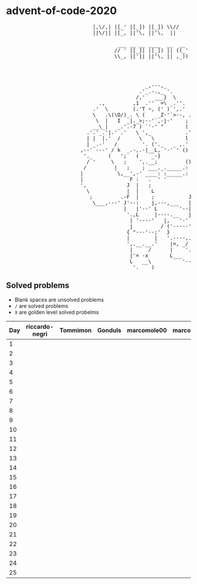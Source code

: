 # advent-of-code-2020

<pre>
                            |,\/,| |[_' |[_]) |[_]) \\//
                            ||\/|| |[_, ||'\, ||'\,  ||

                                    ___ __ __ ____  __  __  ____  _  _    __    __
                                   // ' |[_]| |[_]) || ((_' '||' |,\/,|  //\\  ((_'
                                   \\_, |[']| ||'\, || ,_))  ||  ||\/|| //``\\ ,_))


                                                                 ,;7,
                                                               _ ||:|,
                                             _,---,_           )\'  '|
                                           .'_.-.,_ '.         ',')  j
                                          /,'   ___}  \        _/   /
                              .,         ,1  .''  =\ _.''.   ,`';_ |
                            .'  \        (.'T ~, (' ) ',.'  /     ';',
                            \   .\(\O/)_. \ (    _Z-'`>--, .'',      ;
                             \  |   I  _|._>;--'`,-j-'    ;    ',  .'
                            __\_|   _.'.-7 ) `'-' "       (      ;'
                          .'.'_.'|.' .'   \ ',_           .'\   /
                          | |  |.'  /      \   \          l  \ /
                          | _.-'   /        '. ('._   _ ,.'   \i
                        ,--' ---' / k  _.-,.-|__L, '-' ' ()    ;
                         '._     (   ';   (    _-}             |
                          / '     \   ;    ',.__;         ()   /
                         /         |   ;    ; ___._._____.: :-j
                        |           \,__',-' ____: :_____.: :-\
                        |               F :   .  ' '        ,  L
                        ',             J  |   ;             j  |
                          \            |  |    L            |  J
                           ;         .-F  |    ;           J    L
                            \___,---' J'--:    j,---,___   |_   |
                                      |   |'--' L       '--| '-'|
                                       '.,L     |----.__   j.__.'
                                        | '----'   |,   '-'  }
                                        j         / ('-----';
                                       { "---'--;'  }       |
                                       |        |   '.----,.'
                                       ',.__.__.'    |=, _/
                                        |     /      |    '.
                                        |'= -x       L___   '--,
                                        L   __\          '-----'
                                         '.____)
</pre>

## Solved problems

- Blank spaces are unsolved problems
- `/` are solved problems
- `X` are golden level solved probelms

Day | riccardo-negri | Tommimon | Gonduls | marcomole00 | marcoparadina | mynam3isg00d
--- | ----------- | ----------- | ----------- | ----------- | ----------- | -----------
1   | [ ][u01d01] | [ ][u02d01] | [ ][u03d01] | [ ][u04d01] | [ ][u05d01] | [ ][u06d01] | [ ][u07d01] | [ ][u08d01] | [ ][u09d01] | [ ][u10d01] | [ ][u11d01] | [ ][u12d01] | [ ][u13d01] | [ ][u14d01] | [ ][u15d01] | [ ][u16d01] | [ ][u17d01] | [ ][u18d01] | [ ][u19d01] | [ ][u20d01]
2   | [ ][u01d02] | [ ][u02d02] | [ ][u03d02] | [ ][u04d02] | [ ][u05d02] | [ ][u06d02] | [ ][u07d02] | [ ][u08d02] | [ ][u09d02] | [ ][u10d02] | [ ][u11d02] | [ ][u12d02] | [ ][u13d02] | [ ][u14d02] | [ ][u15d02] | [ ][u16d02] | [ ][u17d02] | [ ][u18d02] | [ ][u19d02] | [ ][u20d02]
3   | [ ][u01d03] | [ ][u02d03] | [ ][u03d03] | [ ][u04d03] | [ ][u05d03] | [ ][u06d03] | [ ][u07d03] | [ ][u08d03] | [ ][u09d03] | [ ][u10d03] | [ ][u11d03] | [ ][u12d03] | [ ][u13d03] | [ ][u14d03] | [ ][u15d03] | [ ][u16d03] | [ ][u17d03] | [ ][u18d03] | [ ][u19d03] | [ ][u20d03]
4   | [ ][u01d04] | [ ][u02d04] | [ ][u03d04] | [ ][u04d04] | [ ][u05d04] | [ ][u06d04] | [ ][u07d04] | [ ][u08d04] | [ ][u09d04] | [ ][u10d04] | [ ][u11d04] | [ ][u12d04] | [ ][u13d04] | [ ][u14d04] | [ ][u15d04] | [ ][u16d04] | [ ][u17d04] | [ ][u18d04] | [ ][u19d04] | [ ][u20d04]
5   | [ ][u01d05] | [ ][u02d05] | [ ][u03d05] | [ ][u04d05] | [ ][u05d05] | [ ][u06d05] | [ ][u07d05] | [ ][u08d05] | [ ][u09d05] | [ ][u10d05] | [ ][u11d05] | [ ][u12d05] | [ ][u13d05] | [ ][u14d05] | [ ][u15d05] | [ ][u16d05] | [ ][u17d05] | [ ][u18d05] | [ ][u19d05] | [ ][u20d05]
6   | [ ][u01d06] | [ ][u02d06] | [ ][u03d06] | [ ][u04d06] | [ ][u05d06] | [ ][u06d06] | [ ][u07d06] | [ ][u08d06] | [ ][u09d06] | [ ][u10d06] | [ ][u11d06] | [ ][u12d06] | [ ][u13d06] | [ ][u14d06] | [ ][u15d06] | [ ][u16d06] | [ ][u17d06] | [ ][u18d06] | [ ][u19d06] | [ ][u20d06]
7   | [ ][u01d07] | [ ][u02d07] | [ ][u03d07] | [ ][u04d07] | [ ][u05d07] | [ ][u06d07] | [ ][u07d07] | [ ][u08d07] | [ ][u09d07] | [ ][u10d07] | [ ][u11d07] | [ ][u12d07] | [ ][u13d07] | [ ][u14d07] | [ ][u15d07] | [ ][u16d07] | [ ][u17d07] | [ ][u18d07] | [ ][u19d07] | [ ][u20d07]
8   | [ ][u01d08] | [ ][u02d08] | [ ][u03d08] | [ ][u04d08] | [ ][u05d08] | [ ][u06d08] | [ ][u07d08] | [ ][u08d08] | [ ][u09d08] | [ ][u10d08] | [ ][u11d08] | [ ][u12d08] | [ ][u13d08] | [ ][u14d08] | [ ][u15d08] | [ ][u16d08] | [ ][u17d08] | [ ][u18d08] | [ ][u19d08] | [ ][u20d08]
9   | [ ][u01d09] | [ ][u02d09] | [ ][u03d09] | [ ][u04d09] | [ ][u05d09] | [ ][u06d09] | [ ][u07d09] | [ ][u08d09] | [ ][u09d09] | [ ][u10d09] | [ ][u11d09] | [ ][u12d09] | [ ][u13d09] | [ ][u14d09] | [ ][u15d09] | [ ][u16d09] | [ ][u17d09] | [ ][u18d09] | [ ][u19d09] | [ ][u20d09]
10  | [ ][u01d10] | [ ][u02d10] | [ ][u03d10] | [ ][u04d10] | [ ][u05d10] | [ ][u06d10] | [ ][u07d10] | [ ][u08d10] | [ ][u09d10] | [ ][u10d10] | [ ][u11d10] | [ ][u12d10] | [ ][u13d10] | [ ][u14d10] | [ ][u15d10] | [ ][u16d10] | [ ][u17d10] | [ ][u18d10] | [ ][u19d10] | [ ][u20d10]
11  | [ ][u01d11] | [ ][u02d11] | [ ][u03d11] | [ ][u04d11] | [ ][u05d11] | [ ][u06d11] | [ ][u07d11] | [ ][u08d11] | [ ][u09d11] | [ ][u10d11] | [ ][u11d11] | [ ][u12d11] | [ ][u13d11] | [ ][u14d11] | [ ][u15d11] | [ ][u16d11] | [ ][u17d11] | [ ][u18d11] | [ ][u19d11] | [ ][u20d11]
12  | [ ][u01d12] | [ ][u02d12] | [ ][u03d12] | [ ][u04d12] | [ ][u05d12] | [ ][u06d12] | [ ][u07d12] | [ ][u08d12] | [ ][u09d12] | [ ][u10d12] | [ ][u11d12] | [ ][u12d12] | [ ][u13d12] | [ ][u14d12] | [ ][u15d12] | [ ][u16d12] | [ ][u17d12] | [ ][u18d12] | [ ][u19d12] | [ ][u20d12]
13  | [ ][u01d13] | [ ][u02d13] | [ ][u03d13] | [ ][u04d13] | [ ][u05d13] | [ ][u06d13] | [ ][u07d13] | [ ][u08d13] | [ ][u09d13] | [ ][u10d13] | [ ][u11d13] | [ ][u12d13] | [ ][u13d13] | [ ][u14d13] | [ ][u15d13] | [ ][u16d13] | [ ][u17d13] | [ ][u18d13] | [ ][u19d13] | [ ][u20d13]
14  | [ ][u01d14] | [ ][u02d14] | [ ][u03d14] | [ ][u04d14] | [ ][u05d14] | [ ][u06d14] | [ ][u07d14] | [ ][u08d14] | [ ][u09d14] | [ ][u10d14] | [ ][u11d14] | [ ][u12d14] | [ ][u13d14] | [ ][u14d14] | [ ][u15d14] | [ ][u16d14] | [ ][u17d14] | [ ][u18d14] | [ ][u19d14] | [ ][u20d14]
15  | [ ][u01d15] | [ ][u02d15] | [ ][u03d15] | [ ][u04d15] | [ ][u05d15] | [ ][u06d15] | [ ][u07d15] | [ ][u08d15] | [ ][u09d15] | [ ][u10d15] | [ ][u11d15] | [ ][u12d15] | [ ][u13d15] | [ ][u14d15] | [ ][u15d15] | [ ][u16d15] | [ ][u17d15] | [ ][u18d15] | [ ][u19d15] | [ ][u20d15]
16  | [ ][u01d16] | [ ][u02d16] | [ ][u03d16] | [ ][u04d16] | [ ][u05d16] | [ ][u06d16] | [ ][u07d16] | [ ][u08d16] | [ ][u09d16] | [ ][u10d16] | [ ][u11d16] | [ ][u12d16] | [ ][u13d16] | [ ][u14d16] | [ ][u15d16] | [ ][u16d16] | [ ][u17d16] | [ ][u18d16] | [ ][u19d16] | [ ][u20d16]
17  | [ ][u01d17] | [ ][u02d17] | [ ][u03d17] | [ ][u04d17] | [ ][u05d17] | [ ][u06d17] | [ ][u07d17] | [ ][u08d17] | [ ][u09d17] | [ ][u10d17] | [ ][u11d17] | [ ][u12d17] | [ ][u13d17] | [ ][u14d17] | [ ][u15d17] | [ ][u16d17] | [ ][u17d17] | [ ][u18d17] | [ ][u19d17] | [ ][u20d17]
18  | [ ][u01d18] | [ ][u02d18] | [ ][u03d18] | [ ][u04d18] | [ ][u05d18] | [ ][u06d18] | [ ][u07d18] | [ ][u08d18] | [ ][u09d18] | [ ][u10d18] | [ ][u11d18] | [ ][u12d18] | [ ][u13d18] | [ ][u14d18] | [ ][u15d18] | [ ][u16d18] | [ ][u17d18] | [ ][u18d18] | [ ][u19d18] | [ ][u20d18]
19  | [ ][u01d19] | [ ][u02d19] | [ ][u03d19] | [ ][u04d19] | [ ][u05d19] | [ ][u06d19] | [ ][u07d19] | [ ][u08d19] | [ ][u09d19] | [ ][u10d19] | [ ][u11d19] | [ ][u12d19] | [ ][u13d19] | [ ][u14d19] | [ ][u15d19] | [ ][u16d19] | [ ][u17d19] | [ ][u18d19] | [ ][u19d19] | [ ][u20d19]
20  | [ ][u01d20] | [ ][u02d20] | [ ][u03d20] | [ ][u04d20] | [ ][u05d20] | [ ][u06d20] | [ ][u07d20] | [ ][u08d20] | [ ][u09d20] | [ ][u10d20] | [ ][u11d20] | [ ][u12d20] | [ ][u13d20] | [ ][u14d20] | [ ][u15d20] | [ ][u16d20] | [ ][u17d20] | [ ][u18d20] | [ ][u19d20] | [ ][u20d20]
21  | [ ][u01d21] | [ ][u02d21] | [ ][u03d21] | [ ][u04d21] | [ ][u05d21] | [ ][u06d21] | [ ][u07d21] | [ ][u08d21] | [ ][u09d21] | [ ][u10d21] | [ ][u11d21] | [ ][u12d21] | [ ][u13d21] | [ ][u14d21] | [ ][u15d21] | [ ][u16d21] | [ ][u17d21] | [ ][u18d21] | [ ][u19d21] | [ ][u20d21]
22  | [ ][u01d22] | [ ][u02d22] | [ ][u03d22] | [ ][u04d22] | [ ][u05d22] | [ ][u06d22] | [ ][u07d22] | [ ][u08d22] | [ ][u09d22] | [ ][u10d22] | [ ][u11d22] | [ ][u12d22] | [ ][u13d22] | [ ][u14d22] | [ ][u15d22] | [ ][u16d22] | [ ][u17d22] | [ ][u18d22] | [ ][u19d22] | [ ][u20d22]
23  | [ ][u01d23] | [ ][u02d23] | [ ][u03d23] | [ ][u04d23] | [ ][u05d23] | [ ][u06d23] | [ ][u07d23] | [ ][u08d23] | [ ][u09d23] | [ ][u10d23] | [ ][u11d23] | [ ][u12d23] | [ ][u13d23] | [ ][u14d23] | [ ][u15d23] | [ ][u16d23] | [ ][u17d23] | [ ][u18d23] | [ ][u19d23] | [ ][u20d23]
24  | [ ][u01d24] | [ ][u02d24] | [ ][u03d24] | [ ][u04d24] | [ ][u05d24] | [ ][u06d24] | [ ][u07d24] | [ ][u08d24] | [ ][u09d24] | [ ][u10d24] | [ ][u11d24] | [ ][u12d24] | [ ][u13d24] | [ ][u14d24] | [ ][u15d24] | [ ][u16d24] | [ ][u17d24] | [ ][u18d24] | [ ][u19d24] | [ ][u20d24]
25  | [ ][u01d25] | [ ][u02d25] | [ ][u03d25] | [ ][u04d25] | [ ][u05d25] | [ ][u06d25] | [ ][u07d25] | [ ][u08d25] | [ ][u09d25] | [ ][u10d25] | [ ][u11d25] | [ ][u12d25] | [ ][u13d25] | [ ][u14d25] | [ ][u15d25] | [ ][u16d25] | [ ][u17d25] | [ ][u18d25] | [ ][u19d25] | [ ][u20d25]

[u01d01]: https://github.com/Tommimon/advent-of-code-2020/User1/1
[u01d02]: https://github.com/Tommimon/advent-of-code-2020/User1/2
[u01d03]: https://github.com/Tommimon/advent-of-code-2020/User1/3
[u01d04]: https://github.com/Tommimon/advent-of-code-2020/User1/4
[u01d05]: https://github.com/Tommimon/advent-of-code-2020/User1/5
[u01d06]: https://github.com/Tommimon/advent-of-code-2020/User1/6
[u01d07]: https://github.com/Tommimon/advent-of-code-2020/User1/7
[u01d08]: https://github.com/Tommimon/advent-of-code-2020/User1/8
[u01d09]: https://github.com/Tommimon/advent-of-code-2020/User1/9
[u01d10]: https://github.com/Tommimon/advent-of-code-2020/User1/10
[u01d11]: https://github.com/Tommimon/advent-of-code-2020/User1/11
[u01d12]: https://github.com/Tommimon/advent-of-code-2020/User1/12
[u01d13]: https://github.com/Tommimon/advent-of-code-2020/User1/13
[u01d14]: https://github.com/Tommimon/advent-of-code-2020/User1/14
[u01d15]: https://github.com/Tommimon/advent-of-code-2020/User1/15
[u01d16]: https://github.com/Tommimon/advent-of-code-2020/User1/16
[u01d17]: https://github.com/Tommimon/advent-of-code-2020/User1/17
[u01d18]: https://github.com/Tommimon/advent-of-code-2020/User1/18
[u01d19]: https://github.com/Tommimon/advent-of-code-2020/User1/19
[u01d20]: https://github.com/Tommimon/advent-of-code-2020/User1/20
[u01d21]: https://github.com/Tommimon/advent-of-code-2020/User1/21
[u01d22]: https://github.com/Tommimon/advent-of-code-2020/User1/22
[u01d23]: https://github.com/Tommimon/advent-of-code-2020/User1/23
[u01d24]: https://github.com/Tommimon/advent-of-code-2020/User1/24
[u01d25]: https://github.com/Tommimon/advent-of-code-2020/User1/25
[u02d01]: https://github.com/Tommimon/advent-of-code-2020/User2/1
[u02d02]: https://github.com/Tommimon/advent-of-code-2020/User2/2
[u02d03]: https://github.com/Tommimon/advent-of-code-2020/User2/3
[u02d04]: https://github.com/Tommimon/advent-of-code-2020/User2/4
[u02d05]: https://github.com/Tommimon/advent-of-code-2020/User2/5
[u02d06]: https://github.com/Tommimon/advent-of-code-2020/User2/6
[u02d07]: https://github.com/Tommimon/advent-of-code-2020/User2/7
[u02d08]: https://github.com/Tommimon/advent-of-code-2020/User2/8
[u02d09]: https://github.com/Tommimon/advent-of-code-2020/User2/9
[u02d10]: https://github.com/Tommimon/advent-of-code-2020/User2/10
[u02d11]: https://github.com/Tommimon/advent-of-code-2020/User2/11
[u02d12]: https://github.com/Tommimon/advent-of-code-2020/User2/12
[u02d13]: https://github.com/Tommimon/advent-of-code-2020/User2/13
[u02d14]: https://github.com/Tommimon/advent-of-code-2020/User2/14
[u02d15]: https://github.com/Tommimon/advent-of-code-2020/User2/15
[u02d16]: https://github.com/Tommimon/advent-of-code-2020/User2/16
[u02d17]: https://github.com/Tommimon/advent-of-code-2020/User2/17
[u02d18]: https://github.com/Tommimon/advent-of-code-2020/User2/18
[u02d19]: https://github.com/Tommimon/advent-of-code-2020/User2/19
[u02d20]: https://github.com/Tommimon/advent-of-code-2020/User2/20
[u02d21]: https://github.com/Tommimon/advent-of-code-2020/User2/21
[u02d22]: https://github.com/Tommimon/advent-of-code-2020/User2/22
[u02d23]: https://github.com/Tommimon/advent-of-code-2020/User2/23
[u02d24]: https://github.com/Tommimon/advent-of-code-2020/User2/24
[u02d25]: https://github.com/Tommimon/advent-of-code-2020/User2/25
[u03d01]: https://github.com/Tommimon/advent-of-code-2020/User3/1
[u03d02]: https://github.com/Tommimon/advent-of-code-2020/User3/2
[u03d03]: https://github.com/Tommimon/advent-of-code-2020/User3/3
[u03d04]: https://github.com/Tommimon/advent-of-code-2020/User3/4
[u03d05]: https://github.com/Tommimon/advent-of-code-2020/User3/5
[u03d06]: https://github.com/Tommimon/advent-of-code-2020/User3/6
[u03d07]: https://github.com/Tommimon/advent-of-code-2020/User3/7
[u03d08]: https://github.com/Tommimon/advent-of-code-2020/User3/8
[u03d09]: https://github.com/Tommimon/advent-of-code-2020/User3/9
[u03d10]: https://github.com/Tommimon/advent-of-code-2020/User3/10
[u03d11]: https://github.com/Tommimon/advent-of-code-2020/User3/11
[u03d12]: https://github.com/Tommimon/advent-of-code-2020/User3/12
[u03d13]: https://github.com/Tommimon/advent-of-code-2020/User3/13
[u03d14]: https://github.com/Tommimon/advent-of-code-2020/User3/14
[u03d15]: https://github.com/Tommimon/advent-of-code-2020/User3/15
[u03d16]: https://github.com/Tommimon/advent-of-code-2020/User3/16
[u03d17]: https://github.com/Tommimon/advent-of-code-2020/User3/17
[u03d18]: https://github.com/Tommimon/advent-of-code-2020/User3/18
[u03d19]: https://github.com/Tommimon/advent-of-code-2020/User3/19
[u03d20]: https://github.com/Tommimon/advent-of-code-2020/User3/20
[u03d21]: https://github.com/Tommimon/advent-of-code-2020/User3/21
[u03d22]: https://github.com/Tommimon/advent-of-code-2020/User3/22
[u03d23]: https://github.com/Tommimon/advent-of-code-2020/User3/23
[u03d24]: https://github.com/Tommimon/advent-of-code-2020/User3/24
[u03d25]: https://github.com/Tommimon/advent-of-code-2020/User3/25
[u04d01]: https://github.com/Tommimon/advent-of-code-2020/User4/1
[u04d02]: https://github.com/Tommimon/advent-of-code-2020/User4/2
[u04d03]: https://github.com/Tommimon/advent-of-code-2020/User4/3
[u04d04]: https://github.com/Tommimon/advent-of-code-2020/User4/4
[u04d05]: https://github.com/Tommimon/advent-of-code-2020/User4/5
[u04d06]: https://github.com/Tommimon/advent-of-code-2020/User4/6
[u04d07]: https://github.com/Tommimon/advent-of-code-2020/User4/7
[u04d08]: https://github.com/Tommimon/advent-of-code-2020/User4/8
[u04d09]: https://github.com/Tommimon/advent-of-code-2020/User4/9
[u04d10]: https://github.com/Tommimon/advent-of-code-2020/User4/10
[u04d11]: https://github.com/Tommimon/advent-of-code-2020/User4/11
[u04d12]: https://github.com/Tommimon/advent-of-code-2020/User4/12
[u04d13]: https://github.com/Tommimon/advent-of-code-2020/User4/13
[u04d14]: https://github.com/Tommimon/advent-of-code-2020/User4/14
[u04d15]: https://github.com/Tommimon/advent-of-code-2020/User4/15
[u04d16]: https://github.com/Tommimon/advent-of-code-2020/User4/16
[u04d17]: https://github.com/Tommimon/advent-of-code-2020/User4/17
[u04d18]: https://github.com/Tommimon/advent-of-code-2020/User4/18
[u04d19]: https://github.com/Tommimon/advent-of-code-2020/User4/19
[u04d20]: https://github.com/Tommimon/advent-of-code-2020/User4/20
[u04d21]: https://github.com/Tommimon/advent-of-code-2020/User4/21
[u04d22]: https://github.com/Tommimon/advent-of-code-2020/User4/22
[u04d23]: https://github.com/Tommimon/advent-of-code-2020/User4/23
[u04d24]: https://github.com/Tommimon/advent-of-code-2020/User4/24
[u04d25]: https://github.com/Tommimon/advent-of-code-2020/User4/25
[u05d01]: https://github.com/Tommimon/advent-of-code-2020/User5/1
[u05d02]: https://github.com/Tommimon/advent-of-code-2020/User5/2
[u05d03]: https://github.com/Tommimon/advent-of-code-2020/User5/3
[u05d04]: https://github.com/Tommimon/advent-of-code-2020/User5/4
[u05d05]: https://github.com/Tommimon/advent-of-code-2020/User5/5
[u05d06]: https://github.com/Tommimon/advent-of-code-2020/User5/6
[u05d07]: https://github.com/Tommimon/advent-of-code-2020/User5/7
[u05d08]: https://github.com/Tommimon/advent-of-code-2020/User5/8
[u05d09]: https://github.com/Tommimon/advent-of-code-2020/User5/9
[u05d10]: https://github.com/Tommimon/advent-of-code-2020/User5/10
[u05d11]: https://github.com/Tommimon/advent-of-code-2020/User5/11
[u05d12]: https://github.com/Tommimon/advent-of-code-2020/User5/12
[u05d13]: https://github.com/Tommimon/advent-of-code-2020/User5/13
[u05d14]: https://github.com/Tommimon/advent-of-code-2020/User5/14
[u05d15]: https://github.com/Tommimon/advent-of-code-2020/User5/15
[u05d16]: https://github.com/Tommimon/advent-of-code-2020/User5/16
[u05d17]: https://github.com/Tommimon/advent-of-code-2020/User5/17
[u05d18]: https://github.com/Tommimon/advent-of-code-2020/User5/18
[u05d19]: https://github.com/Tommimon/advent-of-code-2020/User5/19
[u05d20]: https://github.com/Tommimon/advent-of-code-2020/User5/20
[u05d21]: https://github.com/Tommimon/advent-of-code-2020/User5/21
[u05d22]: https://github.com/Tommimon/advent-of-code-2020/User5/22
[u05d23]: https://github.com/Tommimon/advent-of-code-2020/User5/23
[u05d24]: https://github.com/Tommimon/advent-of-code-2020/User5/24
[u05d25]: https://github.com/Tommimon/advent-of-code-2020/User5/25
[u06d01]: https://github.com/Tommimon/advent-of-code-2020/User6/1
[u06d02]: https://github.com/Tommimon/advent-of-code-2020/User6/2
[u06d03]: https://github.com/Tommimon/advent-of-code-2020/User6/3
[u06d04]: https://github.com/Tommimon/advent-of-code-2020/User6/4
[u06d05]: https://github.com/Tommimon/advent-of-code-2020/User6/5
[u06d06]: https://github.com/Tommimon/advent-of-code-2020/User6/6
[u06d07]: https://github.com/Tommimon/advent-of-code-2020/User6/7
[u06d08]: https://github.com/Tommimon/advent-of-code-2020/User6/8
[u06d09]: https://github.com/Tommimon/advent-of-code-2020/User6/9
[u06d10]: https://github.com/Tommimon/advent-of-code-2020/User6/10
[u06d11]: https://github.com/Tommimon/advent-of-code-2020/User6/11
[u06d12]: https://github.com/Tommimon/advent-of-code-2020/User6/12
[u06d13]: https://github.com/Tommimon/advent-of-code-2020/User6/13
[u06d14]: https://github.com/Tommimon/advent-of-code-2020/User6/14
[u06d15]: https://github.com/Tommimon/advent-of-code-2020/User6/15
[u06d16]: https://github.com/Tommimon/advent-of-code-2020/User6/16
[u06d17]: https://github.com/Tommimon/advent-of-code-2020/User6/17
[u06d18]: https://github.com/Tommimon/advent-of-code-2020/User6/18
[u06d19]: https://github.com/Tommimon/advent-of-code-2020/User6/19
[u06d20]: https://github.com/Tommimon/advent-of-code-2020/User6/20
[u06d21]: https://github.com/Tommimon/advent-of-code-2020/User6/21
[u06d22]: https://github.com/Tommimon/advent-of-code-2020/User6/22
[u06d23]: https://github.com/Tommimon/advent-of-code-2020/User6/23
[u06d24]: https://github.com/Tommimon/advent-of-code-2020/User6/24
[u06d25]: https://github.com/Tommimon/advent-of-code-2020/User6/25
[u07d01]: https://github.com/Tommimon/advent-of-code-2020/User7/1
[u07d02]: https://github.com/Tommimon/advent-of-code-2020/User7/2
[u07d03]: https://github.com/Tommimon/advent-of-code-2020/User7/3
[u07d04]: https://github.com/Tommimon/advent-of-code-2020/User7/4
[u07d05]: https://github.com/Tommimon/advent-of-code-2020/User7/5
[u07d06]: https://github.com/Tommimon/advent-of-code-2020/User7/6
[u07d07]: https://github.com/Tommimon/advent-of-code-2020/User7/7
[u07d08]: https://github.com/Tommimon/advent-of-code-2020/User7/8
[u07d09]: https://github.com/Tommimon/advent-of-code-2020/User7/9
[u07d10]: https://github.com/Tommimon/advent-of-code-2020/User7/10
[u07d11]: https://github.com/Tommimon/advent-of-code-2020/User7/11
[u07d12]: https://github.com/Tommimon/advent-of-code-2020/User7/12
[u07d13]: https://github.com/Tommimon/advent-of-code-2020/User7/13
[u07d14]: https://github.com/Tommimon/advent-of-code-2020/User7/14
[u07d15]: https://github.com/Tommimon/advent-of-code-2020/User7/15
[u07d16]: https://github.com/Tommimon/advent-of-code-2020/User7/16
[u07d17]: https://github.com/Tommimon/advent-of-code-2020/User7/17
[u07d18]: https://github.com/Tommimon/advent-of-code-2020/User7/18
[u07d19]: https://github.com/Tommimon/advent-of-code-2020/User7/19
[u07d20]: https://github.com/Tommimon/advent-of-code-2020/User7/20
[u07d21]: https://github.com/Tommimon/advent-of-code-2020/User7/21
[u07d22]: https://github.com/Tommimon/advent-of-code-2020/User7/22
[u07d23]: https://github.com/Tommimon/advent-of-code-2020/User7/23
[u07d24]: https://github.com/Tommimon/advent-of-code-2020/User7/24
[u07d25]: https://github.com/Tommimon/advent-of-code-2020/User7/25
[u08d01]: https://github.com/Tommimon/advent-of-code-2020/User8/1
[u08d02]: https://github.com/Tommimon/advent-of-code-2020/User8/2
[u08d03]: https://github.com/Tommimon/advent-of-code-2020/User8/3
[u08d04]: https://github.com/Tommimon/advent-of-code-2020/User8/4
[u08d05]: https://github.com/Tommimon/advent-of-code-2020/User8/5
[u08d06]: https://github.com/Tommimon/advent-of-code-2020/User8/6
[u08d07]: https://github.com/Tommimon/advent-of-code-2020/User8/7
[u08d08]: https://github.com/Tommimon/advent-of-code-2020/User8/8
[u08d09]: https://github.com/Tommimon/advent-of-code-2020/User8/9
[u08d10]: https://github.com/Tommimon/advent-of-code-2020/User8/10
[u08d11]: https://github.com/Tommimon/advent-of-code-2020/User8/11
[u08d12]: https://github.com/Tommimon/advent-of-code-2020/User8/12
[u08d13]: https://github.com/Tommimon/advent-of-code-2020/User8/13
[u08d14]: https://github.com/Tommimon/advent-of-code-2020/User8/14
[u08d15]: https://github.com/Tommimon/advent-of-code-2020/User8/15
[u08d16]: https://github.com/Tommimon/advent-of-code-2020/User8/16
[u08d17]: https://github.com/Tommimon/advent-of-code-2020/User8/17
[u08d18]: https://github.com/Tommimon/advent-of-code-2020/User8/18
[u08d19]: https://github.com/Tommimon/advent-of-code-2020/User8/19
[u08d20]: https://github.com/Tommimon/advent-of-code-2020/User8/20
[u08d21]: https://github.com/Tommimon/advent-of-code-2020/User8/21
[u08d22]: https://github.com/Tommimon/advent-of-code-2020/User8/22
[u08d23]: https://github.com/Tommimon/advent-of-code-2020/User8/23
[u08d24]: https://github.com/Tommimon/advent-of-code-2020/User8/24
[u08d25]: https://github.com/Tommimon/advent-of-code-2020/User8/25
[u09d01]: https://github.com/Tommimon/advent-of-code-2020/User9/1
[u09d02]: https://github.com/Tommimon/advent-of-code-2020/User9/2
[u09d03]: https://github.com/Tommimon/advent-of-code-2020/User9/3
[u09d04]: https://github.com/Tommimon/advent-of-code-2020/User9/4
[u09d05]: https://github.com/Tommimon/advent-of-code-2020/User9/5
[u09d06]: https://github.com/Tommimon/advent-of-code-2020/User9/6
[u09d07]: https://github.com/Tommimon/advent-of-code-2020/User9/7
[u09d08]: https://github.com/Tommimon/advent-of-code-2020/User9/8
[u09d09]: https://github.com/Tommimon/advent-of-code-2020/User9/9
[u09d10]: https://github.com/Tommimon/advent-of-code-2020/User9/10
[u09d11]: https://github.com/Tommimon/advent-of-code-2020/User9/11
[u09d12]: https://github.com/Tommimon/advent-of-code-2020/User9/12
[u09d13]: https://github.com/Tommimon/advent-of-code-2020/User9/13
[u09d14]: https://github.com/Tommimon/advent-of-code-2020/User9/14
[u09d15]: https://github.com/Tommimon/advent-of-code-2020/User9/15
[u09d16]: https://github.com/Tommimon/advent-of-code-2020/User9/16
[u09d17]: https://github.com/Tommimon/advent-of-code-2020/User9/17
[u09d18]: https://github.com/Tommimon/advent-of-code-2020/User9/18
[u09d19]: https://github.com/Tommimon/advent-of-code-2020/User9/19
[u09d20]: https://github.com/Tommimon/advent-of-code-2020/User9/20
[u09d21]: https://github.com/Tommimon/advent-of-code-2020/User9/21
[u09d22]: https://github.com/Tommimon/advent-of-code-2020/User9/22
[u09d23]: https://github.com/Tommimon/advent-of-code-2020/User9/23
[u09d24]: https://github.com/Tommimon/advent-of-code-2020/User9/24
[u09d25]: https://github.com/Tommimon/advent-of-code-2020/User9/25
[u10d01]: https://github.com/Tommimon/advent-of-code-2020/User10/1
[u10d02]: https://github.com/Tommimon/advent-of-code-2020/User10/2
[u10d03]: https://github.com/Tommimon/advent-of-code-2020/User10/3
[u10d04]: https://github.com/Tommimon/advent-of-code-2020/User10/4
[u10d05]: https://github.com/Tommimon/advent-of-code-2020/User10/5
[u10d06]: https://github.com/Tommimon/advent-of-code-2020/User10/6
[u10d07]: https://github.com/Tommimon/advent-of-code-2020/User10/7
[u10d08]: https://github.com/Tommimon/advent-of-code-2020/User10/8
[u10d09]: https://github.com/Tommimon/advent-of-code-2020/User10/9
[u10d10]: https://github.com/Tommimon/advent-of-code-2020/User10/10
[u10d11]: https://github.com/Tommimon/advent-of-code-2020/User10/11
[u10d12]: https://github.com/Tommimon/advent-of-code-2020/User10/12
[u10d13]: https://github.com/Tommimon/advent-of-code-2020/User10/13
[u10d14]: https://github.com/Tommimon/advent-of-code-2020/User10/14
[u10d15]: https://github.com/Tommimon/advent-of-code-2020/User10/15
[u10d16]: https://github.com/Tommimon/advent-of-code-2020/User10/16
[u10d17]: https://github.com/Tommimon/advent-of-code-2020/User10/17
[u10d18]: https://github.com/Tommimon/advent-of-code-2020/User10/18
[u10d19]: https://github.com/Tommimon/advent-of-code-2020/User10/19
[u10d20]: https://github.com/Tommimon/advent-of-code-2020/User10/20
[u10d21]: https://github.com/Tommimon/advent-of-code-2020/User10/21
[u10d22]: https://github.com/Tommimon/advent-of-code-2020/User10/22
[u10d23]: https://github.com/Tommimon/advent-of-code-2020/User10/23
[u10d24]: https://github.com/Tommimon/advent-of-code-2020/User10/24
[u10d25]: https://github.com/Tommimon/advent-of-code-2020/User10/25
[u11d01]: https://github.com/Tommimon/advent-of-code-2020/User11/1
[u11d02]: https://github.com/Tommimon/advent-of-code-2020/User11/2
[u11d03]: https://github.com/Tommimon/advent-of-code-2020/User11/3
[u11d04]: https://github.com/Tommimon/advent-of-code-2020/User11/4
[u11d05]: https://github.com/Tommimon/advent-of-code-2020/User11/5
[u11d06]: https://github.com/Tommimon/advent-of-code-2020/User11/6
[u11d07]: https://github.com/Tommimon/advent-of-code-2020/User11/7
[u11d08]: https://github.com/Tommimon/advent-of-code-2020/User11/8
[u11d09]: https://github.com/Tommimon/advent-of-code-2020/User11/9
[u11d10]: https://github.com/Tommimon/advent-of-code-2020/User11/10
[u11d11]: https://github.com/Tommimon/advent-of-code-2020/User11/11
[u11d12]: https://github.com/Tommimon/advent-of-code-2020/User11/12
[u11d13]: https://github.com/Tommimon/advent-of-code-2020/User11/13
[u11d14]: https://github.com/Tommimon/advent-of-code-2020/User11/14
[u11d15]: https://github.com/Tommimon/advent-of-code-2020/User11/15
[u11d16]: https://github.com/Tommimon/advent-of-code-2020/User11/16
[u11d17]: https://github.com/Tommimon/advent-of-code-2020/User11/17
[u11d18]: https://github.com/Tommimon/advent-of-code-2020/User11/18
[u11d19]: https://github.com/Tommimon/advent-of-code-2020/User11/19
[u11d20]: https://github.com/Tommimon/advent-of-code-2020/User11/20
[u11d21]: https://github.com/Tommimon/advent-of-code-2020/User11/21
[u11d22]: https://github.com/Tommimon/advent-of-code-2020/User11/22
[u11d23]: https://github.com/Tommimon/advent-of-code-2020/User11/23
[u11d24]: https://github.com/Tommimon/advent-of-code-2020/User11/24
[u11d25]: https://github.com/Tommimon/advent-of-code-2020/User11/25
[u12d01]: https://github.com/Tommimon/advent-of-code-2020/User12/1
[u12d02]: https://github.com/Tommimon/advent-of-code-2020/User12/2
[u12d03]: https://github.com/Tommimon/advent-of-code-2020/User12/3
[u12d04]: https://github.com/Tommimon/advent-of-code-2020/User12/4
[u12d05]: https://github.com/Tommimon/advent-of-code-2020/User12/5
[u12d06]: https://github.com/Tommimon/advent-of-code-2020/User12/6
[u12d07]: https://github.com/Tommimon/advent-of-code-2020/User12/7
[u12d08]: https://github.com/Tommimon/advent-of-code-2020/User12/8
[u12d09]: https://github.com/Tommimon/advent-of-code-2020/User12/9
[u12d10]: https://github.com/Tommimon/advent-of-code-2020/User12/10
[u12d11]: https://github.com/Tommimon/advent-of-code-2020/User12/11
[u12d12]: https://github.com/Tommimon/advent-of-code-2020/User12/12
[u12d13]: https://github.com/Tommimon/advent-of-code-2020/User12/13
[u12d14]: https://github.com/Tommimon/advent-of-code-2020/User12/14
[u12d15]: https://github.com/Tommimon/advent-of-code-2020/User12/15
[u12d16]: https://github.com/Tommimon/advent-of-code-2020/User12/16
[u12d17]: https://github.com/Tommimon/advent-of-code-2020/User12/17
[u12d18]: https://github.com/Tommimon/advent-of-code-2020/User12/18
[u12d19]: https://github.com/Tommimon/advent-of-code-2020/User12/19
[u12d20]: https://github.com/Tommimon/advent-of-code-2020/User12/20
[u12d21]: https://github.com/Tommimon/advent-of-code-2020/User12/21
[u12d22]: https://github.com/Tommimon/advent-of-code-2020/User12/22
[u12d23]: https://github.com/Tommimon/advent-of-code-2020/User12/23
[u12d24]: https://github.com/Tommimon/advent-of-code-2020/User12/24
[u12d25]: https://github.com/Tommimon/advent-of-code-2020/User12/25
[u13d01]: https://github.com/Tommimon/advent-of-code-2020/User13/1
[u13d02]: https://github.com/Tommimon/advent-of-code-2020/User13/2
[u13d03]: https://github.com/Tommimon/advent-of-code-2020/User13/3
[u13d04]: https://github.com/Tommimon/advent-of-code-2020/User13/4
[u13d05]: https://github.com/Tommimon/advent-of-code-2020/User13/5
[u13d06]: https://github.com/Tommimon/advent-of-code-2020/User13/6
[u13d07]: https://github.com/Tommimon/advent-of-code-2020/User13/7
[u13d08]: https://github.com/Tommimon/advent-of-code-2020/User13/8
[u13d09]: https://github.com/Tommimon/advent-of-code-2020/User13/9
[u13d10]: https://github.com/Tommimon/advent-of-code-2020/User13/10
[u13d11]: https://github.com/Tommimon/advent-of-code-2020/User13/11
[u13d12]: https://github.com/Tommimon/advent-of-code-2020/User13/12
[u13d13]: https://github.com/Tommimon/advent-of-code-2020/User13/13
[u13d14]: https://github.com/Tommimon/advent-of-code-2020/User13/14
[u13d15]: https://github.com/Tommimon/advent-of-code-2020/User13/15
[u13d16]: https://github.com/Tommimon/advent-of-code-2020/User13/16
[u13d17]: https://github.com/Tommimon/advent-of-code-2020/User13/17
[u13d18]: https://github.com/Tommimon/advent-of-code-2020/User13/18
[u13d19]: https://github.com/Tommimon/advent-of-code-2020/User13/19
[u13d20]: https://github.com/Tommimon/advent-of-code-2020/User13/20
[u13d21]: https://github.com/Tommimon/advent-of-code-2020/User13/21
[u13d22]: https://github.com/Tommimon/advent-of-code-2020/User13/22
[u13d23]: https://github.com/Tommimon/advent-of-code-2020/User13/23
[u13d24]: https://github.com/Tommimon/advent-of-code-2020/User13/24
[u13d25]: https://github.com/Tommimon/advent-of-code-2020/User13/25
[u14d01]: https://github.com/Tommimon/advent-of-code-2020/User14/1
[u14d02]: https://github.com/Tommimon/advent-of-code-2020/User14/2
[u14d03]: https://github.com/Tommimon/advent-of-code-2020/User14/3
[u14d04]: https://github.com/Tommimon/advent-of-code-2020/User14/4
[u14d05]: https://github.com/Tommimon/advent-of-code-2020/User14/5
[u14d06]: https://github.com/Tommimon/advent-of-code-2020/User14/6
[u14d07]: https://github.com/Tommimon/advent-of-code-2020/User14/7
[u14d08]: https://github.com/Tommimon/advent-of-code-2020/User14/8
[u14d09]: https://github.com/Tommimon/advent-of-code-2020/User14/9
[u14d10]: https://github.com/Tommimon/advent-of-code-2020/User14/10
[u14d11]: https://github.com/Tommimon/advent-of-code-2020/User14/11
[u14d12]: https://github.com/Tommimon/advent-of-code-2020/User14/12
[u14d13]: https://github.com/Tommimon/advent-of-code-2020/User14/13
[u14d14]: https://github.com/Tommimon/advent-of-code-2020/User14/14
[u14d15]: https://github.com/Tommimon/advent-of-code-2020/User14/15
[u14d16]: https://github.com/Tommimon/advent-of-code-2020/User14/16
[u14d17]: https://github.com/Tommimon/advent-of-code-2020/User14/17
[u14d18]: https://github.com/Tommimon/advent-of-code-2020/User14/18
[u14d19]: https://github.com/Tommimon/advent-of-code-2020/User14/19
[u14d20]: https://github.com/Tommimon/advent-of-code-2020/User14/20
[u14d21]: https://github.com/Tommimon/advent-of-code-2020/User14/21
[u14d22]: https://github.com/Tommimon/advent-of-code-2020/User14/22
[u14d23]: https://github.com/Tommimon/advent-of-code-2020/User14/23
[u14d24]: https://github.com/Tommimon/advent-of-code-2020/User14/24
[u14d25]: https://github.com/Tommimon/advent-of-code-2020/User14/25
[u15d01]: https://github.com/Tommimon/advent-of-code-2020/User15/1
[u15d02]: https://github.com/Tommimon/advent-of-code-2020/User15/2
[u15d03]: https://github.com/Tommimon/advent-of-code-2020/User15/3
[u15d04]: https://github.com/Tommimon/advent-of-code-2020/User15/4
[u15d05]: https://github.com/Tommimon/advent-of-code-2020/User15/5
[u15d06]: https://github.com/Tommimon/advent-of-code-2020/User15/6
[u15d07]: https://github.com/Tommimon/advent-of-code-2020/User15/7
[u15d08]: https://github.com/Tommimon/advent-of-code-2020/User15/8
[u15d09]: https://github.com/Tommimon/advent-of-code-2020/User15/9
[u15d10]: https://github.com/Tommimon/advent-of-code-2020/User15/10
[u15d11]: https://github.com/Tommimon/advent-of-code-2020/User15/11
[u15d12]: https://github.com/Tommimon/advent-of-code-2020/User15/12
[u15d13]: https://github.com/Tommimon/advent-of-code-2020/User15/13
[u15d14]: https://github.com/Tommimon/advent-of-code-2020/User15/14
[u15d15]: https://github.com/Tommimon/advent-of-code-2020/User15/15
[u15d16]: https://github.com/Tommimon/advent-of-code-2020/User15/16
[u15d17]: https://github.com/Tommimon/advent-of-code-2020/User15/17
[u15d18]: https://github.com/Tommimon/advent-of-code-2020/User15/18
[u15d19]: https://github.com/Tommimon/advent-of-code-2020/User15/19
[u15d20]: https://github.com/Tommimon/advent-of-code-2020/User15/20
[u15d21]: https://github.com/Tommimon/advent-of-code-2020/User15/21
[u15d22]: https://github.com/Tommimon/advent-of-code-2020/User15/22
[u15d23]: https://github.com/Tommimon/advent-of-code-2020/User15/23
[u15d24]: https://github.com/Tommimon/advent-of-code-2020/User15/24
[u15d25]: https://github.com/Tommimon/advent-of-code-2020/User15/25
[u16d01]: https://github.com/Tommimon/advent-of-code-2020/User16/1
[u16d02]: https://github.com/Tommimon/advent-of-code-2020/User16/2
[u16d03]: https://github.com/Tommimon/advent-of-code-2020/User16/3
[u16d04]: https://github.com/Tommimon/advent-of-code-2020/User16/4
[u16d05]: https://github.com/Tommimon/advent-of-code-2020/User16/5
[u16d06]: https://github.com/Tommimon/advent-of-code-2020/User16/6
[u16d07]: https://github.com/Tommimon/advent-of-code-2020/User16/7
[u16d08]: https://github.com/Tommimon/advent-of-code-2020/User16/8
[u16d09]: https://github.com/Tommimon/advent-of-code-2020/User16/9
[u16d10]: https://github.com/Tommimon/advent-of-code-2020/User16/10
[u16d11]: https://github.com/Tommimon/advent-of-code-2020/User16/11
[u16d12]: https://github.com/Tommimon/advent-of-code-2020/User16/12
[u16d13]: https://github.com/Tommimon/advent-of-code-2020/User16/13
[u16d14]: https://github.com/Tommimon/advent-of-code-2020/User16/14
[u16d15]: https://github.com/Tommimon/advent-of-code-2020/User16/15
[u16d16]: https://github.com/Tommimon/advent-of-code-2020/User16/16
[u16d17]: https://github.com/Tommimon/advent-of-code-2020/User16/17
[u16d18]: https://github.com/Tommimon/advent-of-code-2020/User16/18
[u16d19]: https://github.com/Tommimon/advent-of-code-2020/User16/19
[u16d20]: https://github.com/Tommimon/advent-of-code-2020/User16/20
[u16d21]: https://github.com/Tommimon/advent-of-code-2020/User16/21
[u16d22]: https://github.com/Tommimon/advent-of-code-2020/User16/22
[u16d23]: https://github.com/Tommimon/advent-of-code-2020/User16/23
[u16d24]: https://github.com/Tommimon/advent-of-code-2020/User16/24
[u16d25]: https://github.com/Tommimon/advent-of-code-2020/User16/25
[u17d01]: https://github.com/Tommimon/advent-of-code-2020/User17/1
[u17d02]: https://github.com/Tommimon/advent-of-code-2020/User17/2
[u17d03]: https://github.com/Tommimon/advent-of-code-2020/User17/3
[u17d04]: https://github.com/Tommimon/advent-of-code-2020/User17/4
[u17d05]: https://github.com/Tommimon/advent-of-code-2020/User17/5
[u17d06]: https://github.com/Tommimon/advent-of-code-2020/User17/6
[u17d07]: https://github.com/Tommimon/advent-of-code-2020/User17/7
[u17d08]: https://github.com/Tommimon/advent-of-code-2020/User17/8
[u17d09]: https://github.com/Tommimon/advent-of-code-2020/User17/9
[u17d10]: https://github.com/Tommimon/advent-of-code-2020/User17/10
[u17d11]: https://github.com/Tommimon/advent-of-code-2020/User17/11
[u17d12]: https://github.com/Tommimon/advent-of-code-2020/User17/12
[u17d13]: https://github.com/Tommimon/advent-of-code-2020/User17/13
[u17d14]: https://github.com/Tommimon/advent-of-code-2020/User17/14
[u17d15]: https://github.com/Tommimon/advent-of-code-2020/User17/15
[u17d16]: https://github.com/Tommimon/advent-of-code-2020/User17/16
[u17d17]: https://github.com/Tommimon/advent-of-code-2020/User17/17
[u17d18]: https://github.com/Tommimon/advent-of-code-2020/User17/18
[u17d19]: https://github.com/Tommimon/advent-of-code-2020/User17/19
[u17d20]: https://github.com/Tommimon/advent-of-code-2020/User17/20
[u17d21]: https://github.com/Tommimon/advent-of-code-2020/User17/21
[u17d22]: https://github.com/Tommimon/advent-of-code-2020/User17/22
[u17d23]: https://github.com/Tommimon/advent-of-code-2020/User17/23
[u17d24]: https://github.com/Tommimon/advent-of-code-2020/User17/24
[u17d25]: https://github.com/Tommimon/advent-of-code-2020/User17/25
[u18d01]: https://github.com/Tommimon/advent-of-code-2020/User18/1
[u18d02]: https://github.com/Tommimon/advent-of-code-2020/User18/2
[u18d03]: https://github.com/Tommimon/advent-of-code-2020/User18/3
[u18d04]: https://github.com/Tommimon/advent-of-code-2020/User18/4
[u18d05]: https://github.com/Tommimon/advent-of-code-2020/User18/5
[u18d06]: https://github.com/Tommimon/advent-of-code-2020/User18/6
[u18d07]: https://github.com/Tommimon/advent-of-code-2020/User18/7
[u18d08]: https://github.com/Tommimon/advent-of-code-2020/User18/8
[u18d09]: https://github.com/Tommimon/advent-of-code-2020/User18/9
[u18d10]: https://github.com/Tommimon/advent-of-code-2020/User18/10
[u18d11]: https://github.com/Tommimon/advent-of-code-2020/User18/11
[u18d12]: https://github.com/Tommimon/advent-of-code-2020/User18/12
[u18d13]: https://github.com/Tommimon/advent-of-code-2020/User18/13
[u18d14]: https://github.com/Tommimon/advent-of-code-2020/User18/14
[u18d15]: https://github.com/Tommimon/advent-of-code-2020/User18/15
[u18d16]: https://github.com/Tommimon/advent-of-code-2020/User18/16
[u18d17]: https://github.com/Tommimon/advent-of-code-2020/User18/17
[u18d18]: https://github.com/Tommimon/advent-of-code-2020/User18/18
[u18d19]: https://github.com/Tommimon/advent-of-code-2020/User18/19
[u18d20]: https://github.com/Tommimon/advent-of-code-2020/User18/20
[u18d21]: https://github.com/Tommimon/advent-of-code-2020/User18/21
[u18d22]: https://github.com/Tommimon/advent-of-code-2020/User18/22
[u18d23]: https://github.com/Tommimon/advent-of-code-2020/User18/23
[u18d24]: https://github.com/Tommimon/advent-of-code-2020/User18/24
[u18d25]: https://github.com/Tommimon/advent-of-code-2020/User18/25
[u19d01]: https://github.com/Tommimon/advent-of-code-2020/User19/1
[u19d02]: https://github.com/Tommimon/advent-of-code-2020/User19/2
[u19d03]: https://github.com/Tommimon/advent-of-code-2020/User19/3
[u19d04]: https://github.com/Tommimon/advent-of-code-2020/User19/4
[u19d05]: https://github.com/Tommimon/advent-of-code-2020/User19/5
[u19d06]: https://github.com/Tommimon/advent-of-code-2020/User19/6
[u19d07]: https://github.com/Tommimon/advent-of-code-2020/User19/7
[u19d08]: https://github.com/Tommimon/advent-of-code-2020/User19/8
[u19d09]: https://github.com/Tommimon/advent-of-code-2020/User19/9
[u19d10]: https://github.com/Tommimon/advent-of-code-2020/User19/10
[u19d11]: https://github.com/Tommimon/advent-of-code-2020/User19/11
[u19d12]: https://github.com/Tommimon/advent-of-code-2020/User19/12
[u19d13]: https://github.com/Tommimon/advent-of-code-2020/User19/13
[u19d14]: https://github.com/Tommimon/advent-of-code-2020/User19/14
[u19d15]: https://github.com/Tommimon/advent-of-code-2020/User19/15
[u19d16]: https://github.com/Tommimon/advent-of-code-2020/User19/16
[u19d17]: https://github.com/Tommimon/advent-of-code-2020/User19/17
[u19d18]: https://github.com/Tommimon/advent-of-code-2020/User19/18
[u19d19]: https://github.com/Tommimon/advent-of-code-2020/User19/19
[u19d20]: https://github.com/Tommimon/advent-of-code-2020/User19/20
[u19d21]: https://github.com/Tommimon/advent-of-code-2020/User19/21
[u19d22]: https://github.com/Tommimon/advent-of-code-2020/User19/22
[u19d23]: https://github.com/Tommimon/advent-of-code-2020/User19/23
[u19d24]: https://github.com/Tommimon/advent-of-code-2020/User19/24
[u19d25]: https://github.com/Tommimon/advent-of-code-2020/User19/25
[u20d01]: https://github.com/Tommimon/advent-of-code-2020/User20/1
[u20d02]: https://github.com/Tommimon/advent-of-code-2020/User20/2
[u20d03]: https://github.com/Tommimon/advent-of-code-2020/User20/3
[u20d04]: https://github.com/Tommimon/advent-of-code-2020/User20/4
[u20d05]: https://github.com/Tommimon/advent-of-code-2020/User20/5
[u20d06]: https://github.com/Tommimon/advent-of-code-2020/User20/6
[u20d07]: https://github.com/Tommimon/advent-of-code-2020/User20/7
[u20d08]: https://github.com/Tommimon/advent-of-code-2020/User20/8
[u20d09]: https://github.com/Tommimon/advent-of-code-2020/User20/9
[u20d10]: https://github.com/Tommimon/advent-of-code-2020/User20/10
[u20d11]: https://github.com/Tommimon/advent-of-code-2020/User20/11
[u20d12]: https://github.com/Tommimon/advent-of-code-2020/User20/12
[u20d13]: https://github.com/Tommimon/advent-of-code-2020/User20/13
[u20d14]: https://github.com/Tommimon/advent-of-code-2020/User20/14
[u20d15]: https://github.com/Tommimon/advent-of-code-2020/User20/15
[u20d16]: https://github.com/Tommimon/advent-of-code-2020/User20/16
[u20d17]: https://github.com/Tommimon/advent-of-code-2020/User20/17
[u20d18]: https://github.com/Tommimon/advent-of-code-2020/User20/18
[u20d19]: https://github.com/Tommimon/advent-of-code-2020/User20/19
[u20d20]: https://github.com/Tommimon/advent-of-code-2020/User20/20
[u20d21]: https://github.com/Tommimon/advent-of-code-2020/User20/21
[u20d22]: https://github.com/Tommimon/advent-of-code-2020/User20/22
[u20d23]: https://github.com/Tommimon/advent-of-code-2020/User20/23
[u20d24]: https://github.com/Tommimon/advent-of-code-2020/User20/24
[u20d25]: https://github.com/Tommimon/advent-of-code-2020/User20/25
